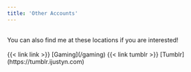 ```yaml
---
title: 'Other Accounts'
---
```

<br>
You can also find me at these locations if you are interested!
<br><br>
</section>
<section class="flex flex-col flex-wrap min-w-full mt-4 sm:min-w-0">
{{< link link >}}
[Gaming](/gaming)
{{< link tumblr >}}
[Tumblr](https://tumblr.ijustyn.com)




